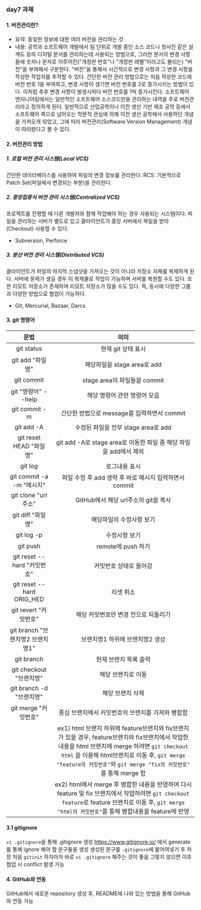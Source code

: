 ### day7 과제

#### 1. 버전관리란?
* 요약: 동일한 정보에 대한 여러 버전을 관리하는 것
* 내용: 공학과 소프트웨어 개발에서 팀 단위로 개발 중인 소스 코드나 청사진 같은 설계도 등의 디지털 문서를 관리하는데 사용되는 방법으로, 그러한 문서의 변경 사항들에 숫자나 문자로 이루어진("개정판 번호"나 "개정판 레벨"이라고도 불리는) "버전"을 부여해서 구분한다. "버전"을 통해서 시간적으로 변경 사항과 그 변경 사항을 작성한 작업자를 추적할 수 있다. 간단한 버전 관리 방법으로는 처음 작성한 코드에 버전 번호 1을 부여하고, 변경 사항이 생기면 버전 번호를 2로 증가시키는 방법이 있다. 이처럼 추후 변경 사항이 발생시마다 버전 번호를 1씩 증가시킨다.
소프트웨어 엔지니어링에서는 일반적인 소프트웨어 소스코드만을 관리하는 내역을 주로 버전관리라고 정의하게 된다. 일반적으로 산업공학이나 이전 생산 기반 제조 공학 등에서 소프트웨어 쪽으로 넘어오는 학문적 관심에 의해 이전 생산 공학에서 사용하던 개념을 가져오게 되었고, 그에 따라 버전관리(Software Version Management) 개념이 따라왔다고 볼 수 있다.

#### 2. 버전관리 방법
##### 1. 로컬 버전 관리 시스템(Local VCS)
간단한 데이터베이스를 사용하여 파일의 변경 정보를 관리한다. 
RCS: 기본적으로 Patch Set(파일에서 변경되는 부분)을 관리한다.

##### 2. 중앙집중식 버전 관리 시스템(Centralized VCS)
프로젝트를 진행할 때 다른 개발자와 함께 작업해야 하는 경우 사용되는 시스템이다. 파일을 관리하는 서버가 별도로 있고 클라이언트가 중앙 서버에서 파일을 받아(Checkout) 사용할 수 있다.
- Subversion, Perforce

##### 3. 분산 버전 관리 시스템(Distributed VCS)
클라이언트가 파일의 마지막 스냅샷을 가져오는 것이 아니라 저장소 자체를 복제하게 된다. 서버에 문제가 생길 경우 이 복제물로 작업이 가능하며 서버를 복원할 수도 있다. 또한 리모트 저장소가 존재하며 리모트 저장소가 많을 수도 있다. 즉, 동시에 다양한 그룹과 다양한 방법으로 협업이 가능하다.
- Git, Mercurial, Bazaar, Darcs

#### 3. git 명령어

|               문법               |                                                                                                                                    의미                                                                                                                                    |
|:--------------------------------:|:--------------------------------------------------------------------------------------------------------------------------------------------------------------------------------------------------------------------------------------------------------------------------:|
|            git status            |                                                                                                                             현재 git 상태 표시                                                                                                                             |
|         git add "파일명"         |                                                                                                                         해당파일을 stage area로 add                                                                                                                        |
|            git commit            |                                                                                                                        stage area의 파일들을 commit                                                                                                                        |
|        git "명령어" --help       |                                                                                                                        해당 명령어 관련 명령어 모음                                                                                                                        |
|           git commit -m          |                                                                                                                 간단한 방법으로 message를 입력하면서 commit                                                                                                                |
|            git add -A            |                                                                                                                     수정된 파일을 전부 stage area로 add                                                                                                                    |
|      git reset HEAD "파일명"     |                                                                                                      git add -A로 stage area로 이동한 파일 중 해당 파일을 add에서 제외                                                                                                     |
|              git log             |                                                                                                                                로그내용 표시                                                                                                                               |
|     git commit -a -m "메시지"    |                                                                                                           파일 수정 후 add 생략 후 바로 메시지 입력하면서 commit                                                                                                           |
|        git clone "url주소"       |                                                                                                                    GitHub에서 해당 url주소의 git을 복사                                                                                                                    |
|         git diff "파일명"        |                                                                                                                          해당파일의 수정사항 보기                                                                                                                          |
|            git log -p            |                                                                                                                                수정사항 보기                                                                                                                               |
|             git push             |                                                                                                                             remote에 push 하기                                                                                                                             |
|    git reset --hard "커밋번호"   |                                                                                                                           커밋번호 상태로 돌아감                                                                                                                           |
|     git reset --hard ORIG_HED    |                                                                                                                                  리셋 취소                                                                                                                                 |
|       git revert "커밋번호"      |                                                                                                                    해당 커밋번호만 변경 전으로 되돌리기                                                                                                                    |
| git branch "브랜치명2 브랜치명1" |                                                                                                                       브랜치명1 하위에 브랜치명2 생성                                                                                                                      |
|            git branch            |                                                                                                                            현재 브랜치 목록 출력                                                                                                                           |
|      git checkout "브랜치명"     |                                                                                                                             해당 브랜치로 이동                                                                                                                             |
|     git branch -d "브랜치명"     |                                                                                                                              해당 브랜치 삭제                                                                                                                              |
|       git merge "커밋번호"       |                                                                                                              중심 브랜치에서 커밋번호의 브랜치를 가져와 병합함                                                                                                             |
|                                  | ex1) html 브랜치 하위에 feature브랜치와 fix브랜치가 있을 경우, feature브랜치와 fix브랜치에서 작업한 내용을 html 브랜치에 merge 하려면 `git checkout html` 을 이용해 html브랜치로 이동 후, `git merge "feature의 커밋번호"`와 `git merge "fix의 커밋번호"` 를 통해 merge 함 |
|                                  |                                 ex2) html에서 merge 후  병합한 내용을 반영하여 다시 feature 및 fix 브랜치에서 작업하려면 `git checkout feature`로 feature 브랜치로 이동 후, `git merge "html의 커밋번호"`를 통해 병합내용을 feature에 반영                                 |


#### 3.1 gitignore
`vi .gitignore`을 통해 .gitignore 생성
https://www.gitignore.io/ 에서 generate를 통해 ignore 해야 할 문구들을 생성
생성된 문구를 `.gitignore`에 붙어여넣기 후 저장
처음 `gitinit` 하자마자 바로 `vi .gitignore` 해주는 것이 좋음
그렇지 않으면 이후 협업 시 conflict 발생 가능

#### 4. GitHub와 연동
GitHub에서 새로운 repository 생성 후, README에 나와 있는 방법을 통해 GitHub와 연동 가능

